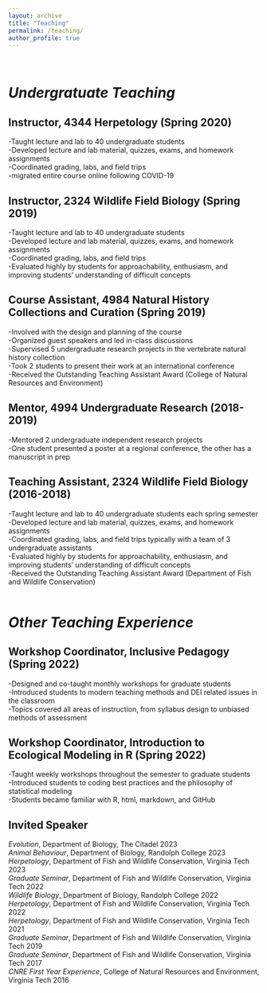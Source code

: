```yaml
---
layout: archive
title: "Teaching"
permalink: /teaching/
author_profile: true
---
```


<br />

# _Undergratuate Teaching_

## Instructor, 4344 Herpetology (Spring 2020)

-Taught lecture and lab to 40 undergraduate students\
-Developed lecture and lab material, quizzes, exams, and homework assignments\
-Coordinated grading, labs, and field trips\
-migrated entire course online following COVID-19


## Instructor, 2324 Wildlife Field Biology (Spring 2019)

-Taught lecture and lab to 40 undergraduate students\
-Developed lecture and lab material, quizzes, exams, and homework assignments\
-Coordinated grading, labs, and field trips\
-Evaluated highly by students for approachability, enthusiasm, and improving students’ understanding of difficult concepts


## Course Assistant, 4984 Natural History Collections and Curation (Spring 2019)

-Involved with the design and planning of the course\
-Organized guest speakers and led in-class discussions\
-Supervised 5 undergraduate research projects in the vertebrate natural history collection\
-Took 2 students to present their work at an international conference\
-Received the Outstanding Teaching Assistant Award (College of Natural Resources and Environment)


## Mentor, 4994 Undergraduate Research (2018-2019)

-Mentored 2 undergraduate independent research projects\
-One student presented a poster at a regional conference, the other has a manuscript in prep


## Teaching Assistant, 2324 Wildlife Field Biology (2016-2018)

-Taught lecture and lab to 40 undergraduate students each spring semester\
-Developed lecture and lab material, quizzes, exams, and homework assignments\
-Coordinated grading, labs, and field trips typically with a team of 3 undergraduate assistants\
-Evaluated highly by students for approachability, enthusiasm, and improving students’ understanding of difficult concepts\
-Received the Outstanding Teaching Assistant Award (Department of Fish and Wildlife Conservation)
<br />
<br />

# _Other Teaching Experience_

## Workshop Coordinator, Inclusive Pedagogy (Spring 2022)

-Designed and co-taught monthly workshops for graduate students\
-Introduced students to modern teaching methods and DEI related issues in the classroom\
-Topics covered all areas of instruction, from syllabus design to unbiased methods of assessment

## Workshop Coordinator, Introduction to Ecological Modeling in R (Spring 2022)

-Taught weekly workshops throughout the semester to graduate students\
-Introduced students to coding best practices and the philosophy of statistical modeling\
-Students became familiar with R, html, markdown, and GitHub

## Invited Speaker

_Evolution_, Department of Biology, The Citadel 2023\
_Animal Behaviour_, Department of Biology, Randolph College 2023\
_Herpetology_, Department of Fish and Wildlife Conservation, Virginia Tech 2023\
_Graduate Seminar_, Department of Fish and Wildlife Conservation, Virginia Tech 2022\
_Wildlife Biology_, Department of Biology, Randolph College 2022\
_Herpetology_, Department of Fish and Wildlife Conservation, Virginia Tech 2022\
_Herpetology_, Department of Fish and Wildlife Conservation, Virginia Tech 2021\
_Graduate Seminar_, Department of Fish and Wildlife Conservation, Virginia Tech 2019\
_Graduate Seminar_, Department of Fish and Wildlife Conservation, Virginia Tech 2017\
_CNRE First Year Experience_, College of Natural Resources and Environment, Virginia Tech 2016
